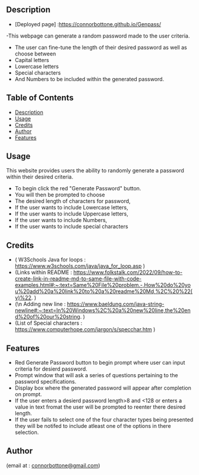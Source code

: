 ## Description
- [Deployed page] :https://connorbottone.github.io/Genpass/
 
 
-This webpage can generate a random password made to the user criteria.
 
- The user can fine-tune the length of their desired password as well as choose between
- Capital letters
- Lowercase letters
- Special characters
-  And Numbers to be included within the generated password.
 
 
 
 
 
## Table of Contents
 
 
 
- [Description](#description)
- [Usage](#usage)
- [Credits](#credits)
- [Author](#author)
- [Features](#features)
 
 
 
## Usage
This website provides users the ability to randomly generate a password within their desired criteria.
- To begin click the red "Generate Password" button.
- You will then be prompted to choose
- The desired length of characters for password,
- If the user wants to include Lowercase letters,
- If the user wants to include Uppercase letters,
- If the user wants to include Numbers,
- If the user wants to include special characters            
 
## Credits
 
- ( W3Schools Java for loops : https://www.w3schools.com/java/java_for_loop.asp )
- (Links within README : https://www.folkstalk.com/2022/09/how-to-create-link-in-readme-md-to-same-file-with-code-examples.html#:~:text=Same%20File%20problem.-,How%20do%20you%20add%20a%20link%20to%20a%20readme%20Md,%2C%20%22(y)%22. )
- (\n Adding new line : https://www.baeldung.com/java-string-newline#:~:text=In%20Windows%2C%20a%20new%20line,the%20end%20of%20our%20string. )
- (List of Special characters : https://www.computerhope.com/jargon/s/specchar.htm )
 
 
 
 
## Features
 
- Red Generate Password button to begin prompt where user can input criteria for desierd password.
- Prompt window that will ask a series of questions pertaining to the password specifications.
- Display box where the generated password will appear after completion on prompt.
- If the user enters a desierd password length>8 and <128 or enters a value in text fromat the user will be prompted to reenter there desired length.
- If the user fails to select one of the four character types being presented they will be notifed to include atleast one of the options in there selection.
## Author
(email at : connorbottone@gmail.com)
 








